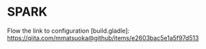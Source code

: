 # SPARK

 Flow the link to configuration [build.gladle]:
 https://qiita.com/mmatsuoka@github/items/e2603bac5e1a5f97d513
